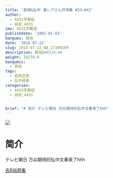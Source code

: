 ```yaml
---
title: '若林&弘中 激レアさん开场集 #33~#42'
author:
  - 4431字幕组
  - 叔叔_4431
zmz: 4431字幕组
publishdate: '2001-01-03'
bangumi: 其他
date: '2018-07-22'
slug: 2018-07-22_NA_27309169
description: 其他&#8226;NA
weight: 19278.0
bangumis:
  - 其他
tags:
  - 若林正恭
  - 弘中绫香
categories:
  - 4431字幕组
  - 叔叔_4431


brief: "# 简介 テレビ朝日 万众期待的弘中文春来了hhh"
---
```

![](https://i.imgur.com/amiuSa0.jpg)
# 简介  
テレビ朝日
万众期待的弘中文春来了hhh  

[去B站观看](https://www.bilibili.com/video/av27309169/)
 
